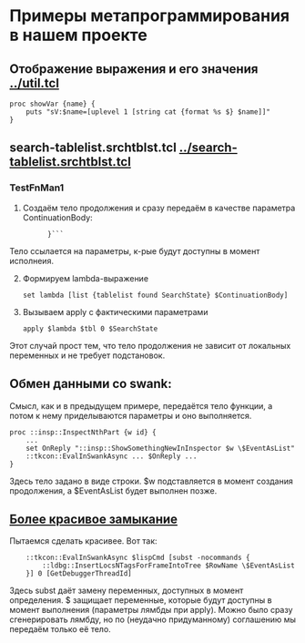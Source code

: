 Примеры метапрограммирования в нашем проекте
===========

Отображение выражения и его значения [../util.tcl](../util.tcl)
----

    proc showVar {name} {
        puts "sV:$name=[uplevel 1 [string cat {format %s $} $name]]"
    }


search-tablelist.srchtblst.tcl [../search-tablelist.srchtblst.tcl](../search-tablelist.srchtblst.tcl)
---

### TestFnMan1

1. Создаём тело продолжения и сразу передаём в качестве параметра ContinuationBody:

    ```... { if {!$found} {error "TableListTest1 failure 2"} else {puts "found 2"}  
          }```

Тело ссылается на параметры, к-рые будут доступны в момент исполнеия.

2. Формируем lambda-выражение
    
    ```set lambda [list {tablelist found SearchState} $ContinuationBody]```

3. Вызываем apply с фактическими параметрами
    
    ```apply $lambda $tbl 0 $SearchState```

Этот случай прост тем, что тело продолжения не зависит от локальных переменных и не требует подстановок. 


Обмен данными со swank:
----

Смысл, как и в предыдущем примере, передаётся тело функции, а потом к нему приделываются параметры и оно выполняется.

    proc ::insp::InspectNthPart {w id} {
        ...
        set OnReply "::insp::ShowSomethingNewInInspector $w \$EventAsList"
        ::tkcon::EvalInSwankAsync ... $OnReply ...
    }
    

Здесь тело задано в виде строки. $w подставляется в момент создания продолжения,
а \$EventAsList будет выполнен позже.

[Более красивое замыкание](../lisp-debugger.ldbg.tcl)
-----------
Пытаемся сделать красивее. Вот так:

        ::tkcon::EvalInSwankAsync $lispCmd [subst -nocommands {
            ::ldbg::InsertLocsNTagsForFrameIntoTree $RowName \$EventAsList
        }] 0 [GetDebuggerThreadId]

Здесь subst даёт замену переменных, доступных в момент определения. \$ защищает
переменные, которые будут доступны в момент выполнения (параметры лямбды при apply).
Можно было сразу сгенерировать лямбду, но по (неудачно придуманному) соглашению мы
передаём только её тело.

